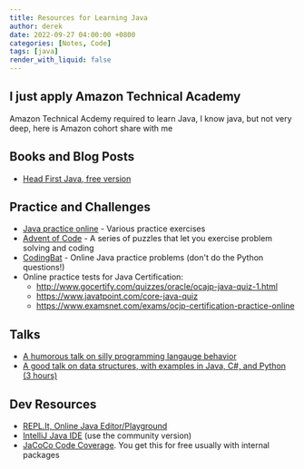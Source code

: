 ```yaml
---
title: Resources for Learning Java
author: derek
date: 2022-09-27 04:00:00 +0800
categories: [Notes, Code]
tags: [java]
render_with_liquid: false
---
```


<h2>I just apply Amazon Technical Academy</h2>
Amazon Technical Acdemy required to learn Java, I know java, but not very deep,
here is Amazon cohort share with me 
<h2>Books and Blog Posts</h2>

<ul>
  <li><a href="https://www.rcsdk12.org/cms/lib/NY01001156/Centricity/Domain/4951/Head_First_Java_Second_Edition.pdf">Head First Java, free version</a>
  </li>
</ul>

<h2>Practice and Challenges</h2>

<ul>
  <li><a href="https://codingbat.com/java">Java practice online</a> - Various practice exercises</li>
  <li><a href="https://adventofcode.com/">Advent of Code</a> - A series of puzzles that let you exercise problem solving and coding</li>
  <li><a href="https://codingbat.com/java" >CodingBat</a> - Online Java practice problems (don't do the Python questions!)</li>
  <li>Online practice tests for Java Certification:
    <ul>
      <li><a href="http://www.gocertify.com/quizzes/oracle/ocajp-java-quiz-1.html" >http://www.gocertify.com/quizzes/oracle/ocajp-java-quiz-1.html</a></li>
      <li><a href="https://www.javatpoint.com/core-java-quiz" >https://www.javatpoint.com/core-java-quiz</a></li>
      <li><a href="https://www.examsnet.com/exams/ocjp-certification-practice-online" >https://www.examsnet.com/exams/ocjp-certification-practice-online</a></li>
    </ul>
  </li>
</ul>

<h2>Talks</h2>

<ul>
  <li><a href="https://www.destroyallsoftware.com/talks/wat" >A humorous talk on silly programming langauge behavior</a></li>
  <li><a href="https://www.youtube.com/watch?v=zg9ih6SVACc" >A good talk on data structures, with examples in Java, C#, and Python (3 hours)</a></li>
</ul>

<h2>Dev Resources</h2>

<ul>
  <li><a href="https://replit.com/" >REPL.It, Online Java Editor/Playground</a></li>
  <li><a href="https://www.jetbrains.com/idea/" >IntelliJ Java IDE</a> (use the community version)</li>
  <li><a href="https://www.eclemma.org/jacoco/" >JaCoCo Code Coverage</a>. You get this for free usually with internal packages</li>
</ul>
